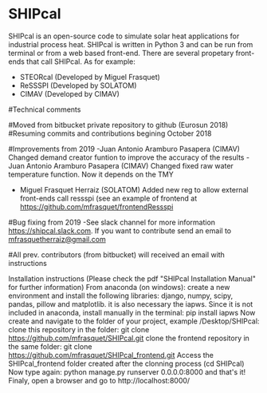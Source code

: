 # SHIPcal

SHIPcal is an open-source code to simulate solar heat applications for industrial process heat. SHIPcal is written in Python 3 and can be run from terminal or from a web based front-end. There are several propetary front-ends that call SHIPcal. As for example:
- STEORcal (Developed by Miguel Frasquet)
- ReSSSPI (Developed by SOLATOM)
- CIMAV (Developed by CIMAV)

#Technical comments

#Moved from bitbucket private repository to github (Eurosun 2018)
#Resuming commits and contributions begining October 2018

#Improvements from 2019
-Juan Antonio Aramburo Pasapera (CIMAV) Changed demand creator funtion to improve the accuracy of the results
-Juan Antonio Aramburo Pasapera (CIMAV) Changed fixed raw water temperature function. Now it depends on the TMY
- Miguel Frasquet Herraiz (SOLATOM) Added new reg to allow external front-ends call ressspi (see an example of frontend at https://github.com/mfrasquet/frontendRessspi

#Bug fixing from 2019
-See slack channel for more information https://shipcal.slack.com. If you want to contribute send an email to mfrasquetherraiz@gmail.com

#All prev. contributors (from bitbucket) will received an email with instructions

Installation instructions (Please check the pdf "SHIPcal Installation Manual" for further information)
From anaconda (on windows):
create a new environment and install the following libraries:
django, numpy, scipy, pandas, pillow and matplotlib.
it is also necessary the iapws. Since it is not included in anaconda, install manually in the terminal:
pip install iapws
Now create and navigate to the folder of your project, example /Desktop/SHIPcal:
clone this repository in the folder: git clone https://github.com/mfrasquet/SHIPcal.git
clone the frontend repository in the same folder: git clone https://github.com/mfrasquet/SHIPcal_frontend.git
Access the SHIPcal_frontend folder created after the clonning process (cd SHIPcal)
Now type again:
python manage.py runserver 0.0.0.0:8000
and that's it!
Finaly, open a browser and go to http://localhost:8000/
